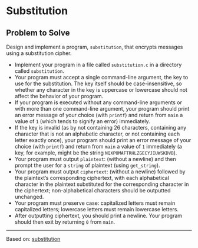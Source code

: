 # Substitution

## Problem to Solve

Design and implement a program, ```substitution```, that encrypts messages using a substitution cipher.

- Implement your program in a file called ```substitution.c``` in a directory called ```substitution```.
- Your program must accept a single command-line argument, the key to use for the substitution. The key itself should be case-insensitive, so whether any character in the key is uppercase or lowercase should not affect the behavior of your program.
- If your program is executed without any command-line arguments or with more than one command-line argument, your program should print an error message of your choice (with ```printf```) and return from ```main``` a value of ```1``` (which tends to signify an error) immediately.
- If the key is invalid (as by not containing 26 characters, containing any character that is not an alphabetic character, or not containing each letter exactly once), your program should print an error message of your choice (with ```printf```) and return from ```main``` a value of ```1``` immediately (a key, for example, might be the string ```NQXPOMAFTRHLZGECYJIUWSKDVB```).
- Your program must output ```plaintext```: (without a newline) and then prompt the user for a ```string``` of plaintext (using ```get_string```).
- Your program must output ```ciphertext```: (without a newline) followed by the plaintext’s corresponding ciphertext, with each alphabetical character in the plaintext substituted for the corresponding character in the ciphertext; non-alphabetical characters should be outputted unchanged.
- Your program must preserve case: capitalized letters must remain capitalized letters; lowercase letters must remain lowercase letters.
- After outputting ciphertext, you should print a newline. Your program should then exit by returning ```0``` from ```main```.

---
Based on: [substitution](https://www.youtube.com/watch?v=cXAoZAsgxJ4 "https://www.youtube.com/watch?v=cXAoZAsgxJ4")
